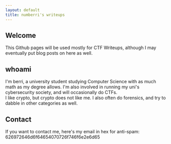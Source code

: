 ```yaml
---
layout: default
title: numberri's writeups
---
```


## Welcome
This Github pages will be used mostly for CTF Writeups, although I may eventually put blog posts on here as well.

## whoami
I'm berri, a university student studying Computer Science with as much math as my degree allows. I'm also involved in running my uni's cybersecurity society, and will occasionally do CTFs.
<br>
I like crypto, but crypto does not like me. I also often do forensics, and try to dabble in other categories as well.

## Contact
If you want to contact me, here's my email in hex for anti-spam: 626972646d6f64654070726f746f6e2e6d65
